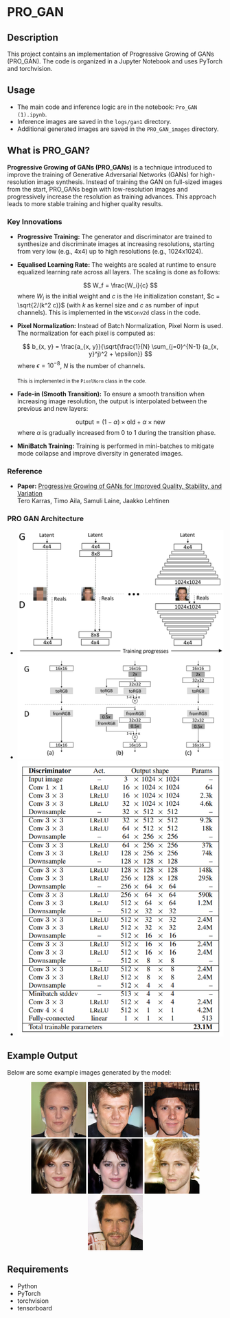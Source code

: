 # PRO_GAN

## Description

This project contains an implementation of Progressive Growing of GANs (PRO_GAN). The code is organized in a Jupyter Notebook and uses PyTorch and torchvision.

## Usage

- The main code and inference logic are in the notebook: `Pro_GAN (1).ipynb`.
- Inference images are saved in the `logs/gan1` directory.
- Additional generated images are saved in the `PRO_GAN_images` directory.

## What is PRO_GAN?

**Progressive Growing of GANs (PRO_GANs)** is a technique introduced to improve the training of Generative Adversarial Networks (GANs) for high-resolution image synthesis. Instead of training the GAN on full-sized images from the start, PRO_GANs begin with low-resolution images and progressively increase the resolution as training advances. This approach leads to more stable training and higher quality results.

### Key Innovations

- **Progressive Training:** The generator and discriminator are trained to synthesize and discriminate images at increasing resolutions, starting from very low (e.g., 4x4) up to high resolutions (e.g., 1024x1024).
- **Equalised Learning Rate:**
  The weights are scaled at runtime to ensure equalized learning rate across all layers. The scaling is done as follows:
  
  $$
  W_f = \frac{W_i}{c}
  $$
  where $W_i$ is the initial weight and $c$ is the He initialization constant, $c = \sqrt{2/(k^2 c)}$ (with $k$ as kernel size and $c$ as number of input channels). This is implemented in the `WSConv2d` class in the code.

- **Pixel Normalization:**
  Instead of Batch Normalization, Pixel Norm is used. The normalization for each pixel is computed as:
  
  $$
  b_{x, y} = \frac{a_{x, y}}{\sqrt{\frac{1}{N} \sum_{j=0}^{N-1} (a_{x, y}^j)^2 + \epsilon}}
  $$
  where $\epsilon = 10^{-8}$, $N$ is the number of channels.
  
  <sub>This is implemented in the <code>PixelNorm</code> class in the code.</sub>

- **Fade-in (Smooth Transition):**
  To ensure a smooth transition when increasing image resolution, the output is interpolated between the previous and new layers:
  
  $$
  \text{output} = (1 - \alpha) \times \text{old} + \alpha \times \text{new}
  $$
  where $\alpha$ is gradually increased from 0 to 1 during the transition phase.

- **MiniBatch Training:**
  Training is performed in mini-batches to mitigate mode collapse and improve diversity in generated images.

### Reference

- **Paper:** [Progressive Growing of GANs for Improved Quality, Stability, and Variation](https://arxiv.org/abs/1710.10196)  
  Tero Karras, Timo Aila, Samuli Laine, Jaakko Lehtinen

### PRO GAN Architecture

- ![PRO_GAN Architecture](Untitledxs.png)
- ![PRO_GAN Architecture](image-16.png)
- ![PRO_GAN Architecture](image-18.png)

## Example Output

Below are some example images generated by the model:

<p align="center">
  <img src="PRO_GAN_images/img_5.png" width="128" />
  <img src="PRO_GAN_images/img_8.png" width="128" />
  <img src="PRO_GAN_images/img_9.png" width="128" />
  <img src="PRO_GAN_images/img_15.png" width="128" />
  <img src="PRO_GAN_images/img_47.png" width="128" />
  <img src="PRO_GAN_images/img_91.png" width="128" />
  <img src="PRO_GAN_images/img_85.png" width="128" />
</p>

## Requirements

- Python
- PyTorch
- torchvision
- tensorboard


